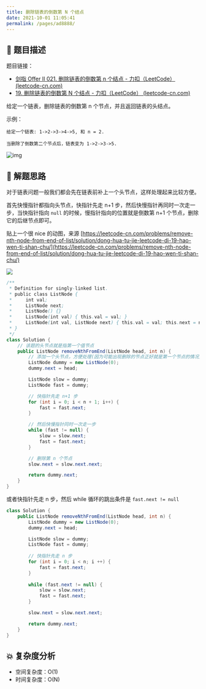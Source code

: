 ```yaml
---
title: 删除链表的倒数第 N 个结点
date: 2021-10-01 11:05:41
permalink: /pages/ad8888/
---
```


## 📃 题目描述

题目链接：

- [剑指 Offer II 021. 删除链表的倒数第 n 个结点 - 力扣（LeetCode） (leetcode-cn.com)](https://leetcode-cn.com/problems/SLwz0R/)
- [19. 删除链表的倒数第 N 个结点 - 力扣（LeetCode） (leetcode-cn.com)](https://leetcode-cn.com/problems/remove-nth-node-from-end-of-list/)

给定一个链表，删除链表的倒数第 n 个节点，并且返回链表的头结点。

示例：

```
给定一个链表: 1->2->3->4->5, 和 n = 2.

当删除了倒数第二个节点后，链表变为 1->2->3->5.
```

![img](https://assets.leetcode.com/uploads/2020/10/03/remove_ex1.jpg)

## 🔔 解题思路

对于链表问题一般我们都会先在链表前补上一个头节点，这样处理起来比较方便。

首先快慢指针都指向头节点，快指针先走 n+1 步，然后快慢指针再同时一次走一步，当快指针指向 `null` 的时候，慢指针指向的位置就是倒数第 n+1 个节点，删除它的后继节点即可。

贴上一个很 nice 的动图，来源 [https://leetcode-cn.com/problems/remove-nth-node-from-end-of-list/solution/dong-hua-tu-jie-leetcode-di-19-hao-wen-ti-shan-chu/](https://leetcode-cn.com/problems/remove-nth-node-from-end-of-list/solution/dong-hua-tu-jie-leetcode-di-19-hao-wen-ti-shan-chu/)

![](https://pic.leetcode-cn.com/cc43daa8cbb755373ce4c5cd10c44066dc770a34a6d2913a52f8047cbf5e6e56-file_1559548337458)


```java
/**
 * Definition for singly-linked list.
 * public class ListNode {
 *     int val;
 *     ListNode next;
 *     ListNode() {}
 *     ListNode(int val) { this.val = val; }
 *     ListNode(int val, ListNode next) { this.val = val; this.next = next; }
 * }
 */
class Solution {
    // 该题的头节点就是指第一个值节点
    public ListNode removeNthFromEnd(ListNode head, int n) {
        // 添加一个头节点，方便处理(因为可能出现删除的节点正好就是第一个节点的情况)
        ListNode dummy = new ListNode(0);
        dummy.next = head;

        ListNode slow = dummy;
        ListNode fast = dummy;

        // 快指针先走 n+1 步
        for (int i = 0; i < n + 1; i++) {
            fast = fast.next;
        }

        // 然后快慢指针同时一次走一步
        while (fast != null) {
            slow = slow.next;
            fast = fast.next;
        }

        // 删除第 n 个节点
        slow.next = slow.next.next;

        return dummy.next;
    }
}
```

或者快指针先走 n 步，然后 while 循环的跳出条件是 `fast.next != null`

```java
class Solution {
    public ListNode removeNthFromEnd(ListNode head, int n) {
        ListNode dummy = new ListNode(0);
        dummy.next = head;

        ListNode slow = dummy;
        ListNode fast = dummy;
		
        // 快指针先走 n 步
        for (int i = 0; i < n; i ++) {
            fast = fast.next;
        }
	
        while (fast.next != null) {
            slow = slow.next;
            fast = fast.next;
        }

        slow.next = slow.next.next;

        return dummy.next;
    }
}
```



## 💥 复杂度分析

- 空间复杂度：O(1)
- 时间复杂度：O(N)

